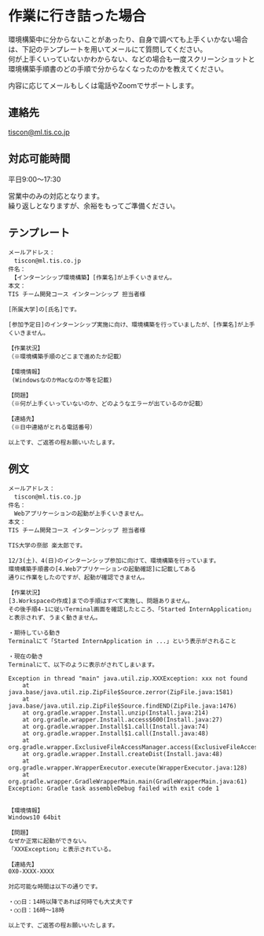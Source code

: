 # 作業に行き詰った場合

環境構築中に分からないことがあったり、自身で調べても上手くいかない場合は、下記のテンプレートを用いてメールにて質問してください。  
何が上手くいっていないかわからない、などの場合も一度スクリーンショットと環境構築手順書のどの手順で分からなくなったのかを教えてください。  

内容に応じてメールもしくは電話やZoomでサポートします。

## 連絡先

tiscon@ml.tis.co.jp

## 対応可能時間

平日9:00～17:30

営業中のみの対応となります。  
繰り返しとなりますが、余裕をもってご準備ください。

## テンプレート

```
メールアドレス：
　tiscon@ml.tis.co.jp
件名：
　【インターンシップ環境構築】[作業名]が上手くいきません。
本文：
TIS チーム開発コース インターンシップ 担当者様

[所属大学]の[氏名]です。

[参加予定日]のインターンシップ実施に向け、環境構築を行っていましたが、[作業名]が上手くいきません。

【作業状況】
（※環境構築手順のどこまで進めたか記載）

【環境情報】
 (WindowsなのかMacなのか等を記載)

【問題】
（※何が上手くいっていないのか、どのようなエラーが出ているのか記載）

【連絡先】
（※日中連絡がとれる電話番号）

以上です、ご返答の程お願いいたします。
```

## 例文

```
メールアドレス：
　tiscon@ml.tis.co.jp
件名：
　Webアプリケーションの起動が上手くいきません。
本文：
TIS チーム開発コース インターンシップ 担当者様

TIS大学の奈部 楽太郎です。

12/3(土)、4(日)のインターンシップ参加に向けて、環境構築を行っています。
環境構築手順書の[4.Webアプリケーションの起動確認]に記載してある
通りに作業をしたのですが、起動が確認できません。

【作業状況】
[3.Workspaceの作成]までの手順はすべて実施し、問題ありません。
その後手順4-1に従いTerminal画面を確認したところ、「Started InternApplication」 と表示されず、うまく動きません。

・期待している動き
Terminalにて「Started InternApplication in ...」という表示がされること

・現在の動き
Terminalにて、以下のように表示がされてしまいます。

Exception in thread "main" java.util.zip.XXXException: xxx not found
	at java.base/java.util.zip.ZipFile$Source.zerror(ZipFile.java:1581)
	at java.base/java.util.zip.ZipFile$Source.findEND(ZipFile.java:1476)
	at org.gradle.wrapper.Install.unzip(Install.java:214)
	at org.gradle.wrapper.Install.access$600(Install.java:27)
	at org.gradle.wrapper.Install$1.call(Install.java:74)
	at org.gradle.wrapper.Install$1.call(Install.java:48)
	at org.gradle.wrapper.ExclusiveFileAccessManager.access(ExclusiveFileAccessManager.java:65)
	at org.gradle.wrapper.Install.createDist(Install.java:48)
	at org.gradle.wrapper.WrapperExecutor.execute(WrapperExecutor.java:128)
	at org.gradle.wrapper.GradleWrapperMain.main(GradleWrapperMain.java:61)
Exception: Gradle task assembleDebug failed with exit code 1


【環境情報】
Windows10 64bit

【問題】
なぜか正常に起動ができない。
「XXXException」と表示されている。

【連絡先】
0X0-XXXX-XXXX

対応可能な時間は以下の通りです。

・○○日：14時以降であれば何時でも大丈夫です
・○○日：16時～18時

以上です、ご返答の程お願いいたします。
```
